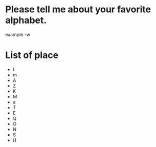 # Please tell me about your favorite alphabet.
example 
-w
# List of place
- L
- m
- A
- Z
- K
- M
- a
- T
- E
- Q
- O
- N
- S
- H
